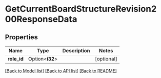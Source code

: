# GetCurrentBoardStructureRevision200ResponseData

## Properties

Name | Type | Description | Notes
------------ | ------------- | ------------- | -------------
**role_id** | Option<**i32**> |  | [optional]

[[Back to Model list]](../README.md#documentation-for-models) [[Back to API list]](../README.md#documentation-for-api-endpoints) [[Back to README]](../README.md)


